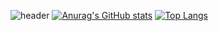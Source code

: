 ![header](https://capsule-render.vercel.app/api?type=waving&color=auto&height=200&section=header&text=naryoung&fontSize=50)
[![Anurag's GitHub stats](https://github-readme-stats.vercel.app/api?username=na-r0)](https://github.com/na-r0/github-readme-stats)
[![Top Langs](https://github-readme-stats.vercel.app/api/top-langs/?username=na-r0&layout=compact)](https://github.com/na-r0/github-readme-stats)
